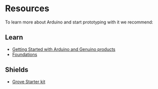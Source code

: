 # Resources
To learn more about Arduino and start prototyping with it we recommend:

## Learn

* [Getting Started with Arduino and Genuino products](https://www.arduino.cc/en/Guide/HomePage)
* [Foundations](https://www.arduino.cc/en/Tutorial/Foundations)

## Shields

* [Grove Starter kit](http://www.seeedstudio.com/Grove-Starter-kit-for-Arduino%26Genuino-101-p-2664.html)
